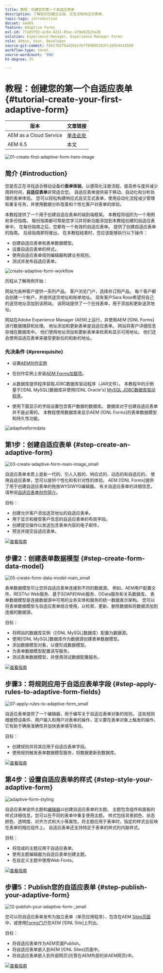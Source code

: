 ```yaml
---
title: 教程：创建您的第一个自适应表单
description: 了解如何创建企业级、交互式和响应式表单。
topic-tags: introduction
docset: aem65
feature: Adaptive Forms
exl-id: 77a05f83-ac9a-4221-85ac-439e82623a28
solution: Experience Manager, Experience Manager Forms
role: Admin, User, Developer
source-git-commit: f941782f9a4201e7bff898853d3fc18954418500
workflow-type: tm+mt
source-wordcount: '908'
ht-degree: 3%

---
```


# 教程：创建您的第一个自适应表单 {#tutorial-create-your-first-adaptive-form}

| 版本 | 文章链接 |
| -------- | ---------------------------- |
| AEM as a Cloud Service | [单击此处](https://experienceleague.adobe.com/docs/experience-manager-cloud-service/content/forms/adaptive-forms-authoring/authoring-adaptive-forms-foundation-components/create-an-adaptive-form-on-forms-cs/creating-adaptive-form.html?lang=zh-Hans) |
| AEM 6.5 | 本文 |


![01-create-first-adaptive-form-hero-image](assets/01-create-first-adaptive-form-hero-image.png)

## 简介 {#introduction}

您是否正在寻找适合移动设备的&#x200B;**表单体验**，以便简化注册流程、提高参与度并减少周转时间，**自适应表单**&#x200B;非常适合您。 自适应表单提供易于移动、自动化和分析处理的表单体验。 您可以轻松构建响应式且交互式表单，使用自动化流程减少管理和重复任务，并使用数据分析改善和个性化客户对表单的体验。

本教程提供了一个用于创建自适应表单的端到端框架。 本教程将组织为一个用例和多份指南。 每份指南都可帮助您学习并将新功能添加到本教程创建的自适应表单中。 在每份指南之后，您都有一个有效的自适应表单。 提供了创建自适应表单的指南。 后续指南即将推出。 在本教程结束时，您应该能够执行以下操作：

* 创建自适应表单和表单数据模型。
* 设置自适应表单的样式。
* 使用自适应表单规则编辑器构建业务规则。
* 测试并发布自适应表单。

![create-adaptive-form-workflow](assets/create-daptive-form-workflow.png)

历程从了解用例开始：

网站为各种客户提供一系列产品。 客户浏览门户，选择并订购产品。 每个客户都会创建一个帐户，并提供送货地址和账单地址。 现有客户Sara Rose希望将自己的送货地址添加到该网站。 该网站提供了一个在线表单，用于添加和更新送货地址。

网站在Adobe Experience Manager (AEM)上运行，并使用AEM [!DNL Forms]进行数据捕获和处理。 地址添加和更新表单是自适应表单。 网站将客户详细信息存储在数据库中。 他们使用地址添加和更新表单来检索和显示可用地址。 他们还会使用自适应表单来接受更新后的和新的地址。

### 先决条件 {#prerequisite}

* 设置[AEM创作实例](https://experienceleague.adobe.com/docs/experience-manager-65/content/implementing/deploying/deploying/deploy.html?lang=zh-Hans#author-and-publish-installs)
* 在创作实例上安装[AEM Forms加载项](../../forms/using/installing-configuring-aem-forms-osgi.md)。
* 从数据库提供程序获取JDBC数据库驱动程序（JAR文件）。 本教程中的示例基于[!DNL MySQL]数据库并使用[!DNL Oracle's] [MySQL JDBC数据库驱动程序](https://dev.mysql.com/downloads/connector/j/5.1.html)。

* 使用下面显示的字段设置包含客户数据的数据库。 数据库对于创建自适应表单并不是必需的。 本教程使用数据库来显示AEM [!DNL Forms]的表单数据模型和持久性功能。

![adaptiveformdata](assets/adaptiveformdata.png)

## 第1步：创建自适应表单 {#step-create-an-adaptive-form}

![03-create-adaptive-form-main-image_small](assets/03-create-adaptive-form-main-image_small.png)

自适应表单本质上是新一代的、引人入胜的、响应式的、动态的和自适应的。 使用自适应表单，您可以提供个性化和有针对性的体验。 AEM [!DNL Forms]提供了用于创建自适应表单的拖放WYSIWYG编辑器。 有关自适应表单的详细信息，请参阅[自适应表单创作简介](../../forms/using/introduction-forms-authoring.md)。

目标：

* 创建允许客户添加送货地址的自适应表单。
* 用于显示和接受客户信息的自适应表单的布局字段。
* 创建提交操作以发送包含表单内容的电子邮件。
* 预览并提交自适应表单。

[![查看指南](assets/see-the-guide-sm.png)](create-adaptive-form.md)

## 步骤2：创建表单数据模型 {#step-create-form-data-model}

![05-create-form-data-model-main_small](assets/05-create-form-data-model-main_small.png)

表单数据模型可让您将自适应表单连接到不同的数据源。 例如，AEM用户配置文件、RESTful Web服务、基于SOAP的Web服务、OData服务和关系数据库。 表单数据模型是连接数据源中可用的业务实体和服务的统一数据表示架构。 您可以将表单数据模型与自适应表单结合使用，以检索、更新、删除数据和将数据添加到连接的数据源。

目标：

* 将网站的数据库实例（[!DNL MySQL]数据库）配置为数据源。
* 使用[!DNL MySQL]数据库作为数据源创建表单数据模型。
* 添加数据模型对象，以便形成数据模型。
* 为表单数据模型配置读写服务。
* 测试表单数据模型，并使用测试数据配置服务。

[![查看指南](assets/see-the-guide-sm.png)](create-form-data-model.md)

## 步骤3：将规则应用于自适应表单字段 {#step-apply-rules-to-adaptive-form-fields}

![07-apply-rules-to-adaptive-form_small](assets/07-apply-rules-to-adaptive-form_small.png)

自适应表单提供了一个编辑器，用于编写关于自适应表单对象的规则。 这些规则根据预设条件、用户输入和用户对表单的操作，定义要在表单对象上触发的操作。 它有助于确保准确性并加快表单填写体验。

目标：

* 创建规则并将其应用于自适应表单字段。
* 使用规则触发表单数据模型服务，将数据更新到数据库。

[![查看指南](assets/see-the-guide-sm.png)](apply-rules-to-adaptive-form-fields.md)

## 第4步：设置自适应表单的样式 {#step-style-your-adaptive-form}

![adaptive-form-styling](/help/forms/using/assets/09-style-your-adaptive-form-small.png)

自适应表单提供主题和[编辑器](../../forms/using/themes.md)以创建自适应表单的主题。 主题包含组件和面板的样式详细信息，您可以在不同的表单中重复使用主题。 样式包括背景颜色、状态颜色、透明度、对齐方式和大小等属性。将主题应用于表单时，指定的样式会反映在表单的相应组件上。 自适应表单还支持特定于表单的样式的内联样式。

目标：

* 将现成的主题应用于自适应表单。
* 使用主题编辑器为自适应表单创建主题。
* 在自定义主题中使用Web Fonts。

[![查看指南](assets/see-the-guide-sm.png)](style-your-adaptive-form.md)

## 步骤5：Publish您的自适应表单 {#step-publish-your-adaptive-form}

![12-publish-your-adaptive-form-_small](assets/12-publish-your-adaptive-form-_small.png)

您可以将自适应表单发布为独立表单（单页应用程序）、包含在AEM [Sites页面](/help/forms/using/embed-adaptive-form-aem-sites.md)中，或使用[Forms门户](../../forms/using/introduction-publishing-forms.md)在AEM [!DNL Site]上列出。

目标：

* 将自适应表单作为AEM页面Publish。
* 将自适应表单嵌入到AEM [!DNL Sites]页面中。
* 将自适应表单嵌入到外部网页(托管在AEM外部的非AEM网页)中。

[![查看指南](assets/see-the-guide-sm.png)](publish-your-adaptive-form.md)
